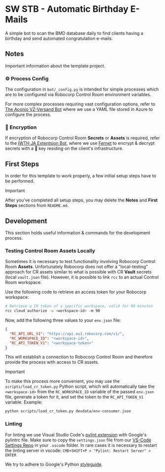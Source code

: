 # SW STB - Automatic Birthday E-Mails
A simple bot to scan the BMD database daily to find clients having a birthday and send automated congratulation e-mails.

## Notes
Important information about the template project.

### ⚙️ Process Config
The configuration in `bot/_config.py` is intended for simple processes which are to be configured via Robocorp Control Room environment variables.

For more complex processes requiring vast configuration options, refer to [The Aconio VZ-Versand Bot](https://github.com/ACONIO/aconio.products.bmd.evz-kvz) where we use a YAML file stored in Azure to configure the process.

### 🔐 Encryption
If encryption of Robocorp Control Room **Secrets** or **Assets** is required, refer to the [IWTH JA Extentsion Bot](https://github.com/ACONIO/iwth.accounting.ja-extension), where we use [Fernet](https://cryptography.io/en/latest/fernet/) to encrypt & decrypt secrets with a 🔑 key residing on the client's infrastructure.

## First Steps
In order for this template to work properly, a few initial setup steps have to be performed.

> [!IMPORTANT]
> After you've completed all setup steps, you may delete the **Notes** and **First Steps** sections from `README.md`.

## Development
This section holds useful information & commands for the development process.

### Testing Control Room Assets Locally
Sometimes it is necessary to test functionality involving Robocorp Control Room **Assets**. Unfortunately Robocorp does not offer a "local-testing" approach for CR assets similar to what is possible with CR **Vault** secrets (local `vault.json` file). However, it is possible to link `rcc` to an actual Control Room workspace.

Use the following code to retrieve an access token for your Robocorp workspace:
```bash
# Retrieve a CR token of a specific workspace, valid for 90 minutes
rcc cloud authorize -w <workspace-id> -m 90
```

Now, add the following three values to your `env.json` file:
```json
{
  "RC_API_URL_V1": "https://api.eu1.robocorp.com/v1/",
  "RC_WORKSPACE_ID": "<workspace-id>",
  "RC_API_TOKEN_V1": "<workspace-token>"
}
```

This will establish a connection to Robocorp Control Room and therefore provide the process with access to CR assets.

> [!IMPORTANT]
> To make this process more convenient, you may use the `scripts/load_cr_token.py` Python script, which will automatically take the `<workspace-id>` from the `RC_WORKSPACE_ID` variable of the passed `env.json` file, generate a token for it, and set the token to the `RC_API_TOKEN_V1` variable.
> Example:
> ```bash
> python scripts/load_cr_token.py devdata/env-consumer.json
> ```

### Linting

For linting we use Visual Studio Code's [pylint extension](https://marketplace.visualstudio.com/items?itemName=ms-python.pylint) with Google's pylintrc file. Make sure to copy the `settings.json` file from our [VS-Code Settings Repo](https://github.com/ACONIO/aconio.common.vscode-settings/tree/main) in your `.vscode` folder. In rare cases it is necessary to restart the linting server in vscode: `CMD+SHIFT+P > "Pylint: Restart Server" > ENTER`

We try to adhere to Google's Python [styleguide](https://google.github.io/styleguide/pyguide.html).